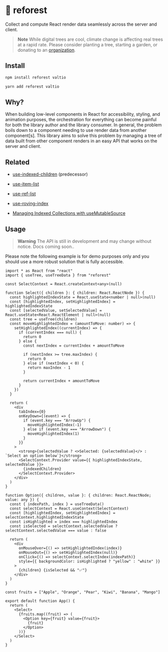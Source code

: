 # 🌲 reforest

Collect and compute React render data seamlessly across the server and client.

> **Note**
> While digital trees are cool, climate change is affecting real trees at a rapid rate. Please consider planting a tree, starting a garden, or donating to an [organization](https://onetreeplanted.org/).

## Install

```bash
npm install reforest valtio
```

```bash
yarn add reforest valtio
```

## Why?

When building low-level components in React for accessibility, styling, and animation purposes, the orchestration for everything can become painful for both the library author and the library consumer. In general, the problem boils down to a component needing to use render data from another component[s]. This library aims to solve this problem by managing a tree of data built from other component renders in an easy API that works on the server and client.

## Related

- [use-indexed-children](https://github.com/souporserious/reforest/tree/f728464cc2b576472cf687a37db16e55b8ad9dea) (predecessor)

- [use-item-list](https://github.com/souporserious/use-item-list)

- [use-ref-list](https://github.com/souporserious/use-ref-list)

- [use-roving-index](https://github.com/souporserious/use-roving-index)

- [Managing Indexed Collections with useMutableSource](https://souporserious.com/managing-indexed-collections-with-usemutablesource/)

## Usage

> **Warning**
> The API is still in development and may change without notice. Docs coming soon..

Please note the following example is for demo purposes only and you should use a more robust solution that is fully accessible.

```tsx
import * as React from "react"
import { useTree, useTreeData } from "reforest"

const SelectContext = React.createContext<any>(null)

function Select({ children }: { children: React.ReactNode }) {
  const highlightedIndexState = React.useState<number | null>(null)
  const [highlightedIndex, setHighlightedIndex] = highlightedIndexState
  const [selectedValue, setSelectedValue] = React.useState<React.ReactElement | null>(null)
  const tree = useTree(children)
  const moveHighlightedIndex = (amountToMove: number) => {
    setHighlightedIndex((currentIndex) => {
      if (currentIndex === null) {
        return 0
      } else {
        const nextIndex = currentIndex + amountToMove

        if (nextIndex >= tree.maxIndex) {
          return 0
        } else if (nextIndex < 0) {
          return maxIndex - 1
        }

        return currentIndex + amountToMove
      }
    })
  }

  return (
    <div
      tabIndex={0}
      onKeyDown={(event) => {
        if (event.key === "ArrowUp") {
          moveHighlightedIndex(-1)
        } else if (event.key === "ArrowDown") {
          moveHighlightedIndex(1)
        }
      }}
    >
      <strong>{selectedValue ? <>Selected: {selectedValue}</> : `Select an option below`}</strong>
      <SelectContext.Provider value={{ highlightedIndexState, selectedValue }}>
        {indexedChildren}
      </SelectContext.Provider>
    </div>
  )
}

function Option({ children, value }: { children: React.ReactNode; value: any }) {
  const { indexPath, index } = useTreeData()
  const selectContext = React.useContext(SelectContext)
  const [highlightedIndex, setHighlightedIndex] = selectContext.highlightedIndexState
  const isHighlighted = index === highlightedIndex
  const isSelected = selectContext.selectedValue ? selectContext.selectedValue === value : false

  return (
    <div
      onMouseOver={() => setHighlightedIndex(index)}
      onMouseOut={() => setHighlightedIndex(null)}
      onClick={() => selectContext.selectIndex(indexPath)}
      style={{ backgroundColor: isHighlighted ? "yellow" : "white" }}
    >
      {children} {isSelected && "✅"}
    </div>
  )
}

const fruits = ["Apple", "Orange", "Pear", "Kiwi", "Banana", "Mango"]

export default function App() {
  return (
    <Select>
      {fruits.map((fruit) => (
        <Option key={fruit} value={fruit}>
          {fruit}
        </Option>
      ))}
    </Select>
  )
}
```
